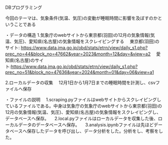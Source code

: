 DBプログラミング

今回のテーマは、気象条件(気温、気圧)の変動が睡眠時間に影響を及ぼすのかということである

・データの構造
1.気象庁のwebサイトから東京都(羽田)の12月の気象情報(気温、気圧)、愛知県(名古屋)の気象情報をスクレイピングする
　東京都(羽田)のサイト: https://www.data.jma.go.jp/obd/stats/etrn/view/daily_s1.php?prec_no=44&block_no=47662&year=2023&month=12&day=&view=a2
　愛知県(名古屋)のサイト:https://www.data.jma.go.jp/obd/stats/etrn/view/daily_s1.php?prec_no=51&block_no=47636&year=2024&month=01&day=06&view=a1

2.ローカルデータの収集
　12月1日から1月7日までの睡眠時間を計測し、csvファイルへ保存


・ファイルの説明
　1.scraping.pyファイルはwebサイトからスクレイピングしているファイルである。中身は気象庁の気象庁のwebサイトから東京都(羽田)の12月の気象情報(気温、気圧)、愛知県(名古屋)の気象情報をスクレイピングし、データベースへ保存。
　2.local.pyファイルはローカルデータを収集した後、ローカルデータのデータベースへ保存。
　3.analysis.ipynbファイルは先ほどデータベースへ保存したデータを呼び出し、データ分析をした。分析をし、考察をした。

